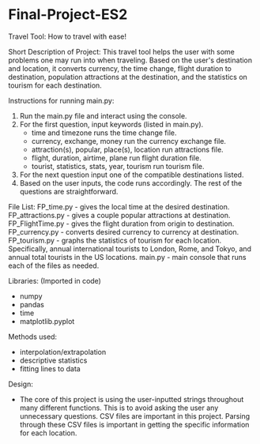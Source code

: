 # Final-Project-ES2
 
Travel Tool: How to travel with ease!
 
Short Description of Project: This travel tool helps the user with some problems one may run into when traveling. Based on the user's destination and location, it converts currency, the time change, flight duration to destination, population attractions at the destination, and the statistics on tourism for each destination. 

Instructions for running main.py:
1. Run the main.py file and interact using the console. 
2. For the first question, input keywords (listed in main.py).
	- time and timezone runs the time change file.
	- currency, exchange, money run the currency exchange file.
	- attraction(s), popular, place(s), location run attractions file.
	- flight, duration, airtime, plane run flight duration file.
	- tourist, statistics, stats, year, tourism run tourism file.
3. For the next question input one of the compatible destinations listed.
4. Based on the user inputs, the code runs accordingly. The rest of the questions are straightforward.

File List:
FP_time.py - gives the local time at the desired destination.
FP_attractions.py - gives a couple popular attractions at destination.
FP_FlightTime.py - gives the flight duration from origin to destination.
FP_currency.py - converts desired currency to currency at destination.
FP_tourism.py - graphs the statistics of tourism for each location. Specifically, annual international tourists to London, Rome, and Tokyo, and annual total tourists in the US locations.
main.py - main console that runs each of the files as needed.

Libraries:
(Imported in code)
- numpy
- pandas
- time
- matplotlib.pyplot

Methods used:
- interpolation/extrapolation
- descriptive statistics
- fitting lines to data

Design:
- The core of this project is using the user-inputted strings throughout many different functions. This is to avoid asking the user any unnecessary questions. CSV files are important in this project. Parsing through these CSV files is important in getting the specific information for each location.